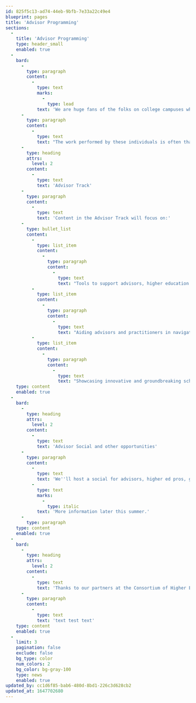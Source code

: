```yaml
---
id: 825f5c13-ad74-44eb-9bfb-7e33a22c49e4
blueprint: pages
title: 'Advisor Programming'
sections:
  -
    title: 'Advisor Programming'
    type: header_small
    enabled: true
  -
    bard:
      -
        type: paragraph
        content:
          -
            type: text
            marks:
              -
                type: lead
            text: 'We are huge fans of the folks on college campuses who dedicate themselves to supporting queer and trans college students as advisors, student support service staff or by way of “other duties as assigned.” '
      -
        type: paragraph
        content:
          -
            type: text
            text: "The work performed by these individuals is often thankless or beyond their job description but plays a huge part in creating affirming spaces and experiences for queer and trans college students. We want to recognize this work and hold space for these roles who often attend the conference with their student groups.\_\_"
      -
        type: heading
        attrs:
          level: 2
        content:
          -
            type: text
            text: 'Advisor Track'
      -
        type: paragraph
        content:
          -
            type: text
            text: 'Content in the Advisor Track will focus on:'
      -
        type: bullet_list
        content:
          -
            type: list_item
            content:
              -
                type: paragraph
                content:
                  -
                    type: text
                    text: "Tools to support advisors, higher education practitioners and other roles that support college students carry out their vital work\_"
          -
            type: list_item
            content:
              -
                type: paragraph
                content:
                  -
                    type: text
                    text: "Aiding advisors and practitioners in navigating complex campus environments and overcoming workplace barriers, burnout and other hardships of their positions\_"
          -
            type: list_item
            content:
              -
                type: paragraph
                content:
                  -
                    type: text
                    text: "Showcasing innovative and groundbreaking scholarship, research, programming and other initiatives that contribute to a culture of higher education in which sexuality and gender diversity is celebrated\_"
    type: content
    enabled: true
  -
    bard:
      -
        type: heading
        attrs:
          level: 2
        content:
          -
            type: text
            text: 'Advisor Social and other opportunities'
      -
        type: paragraph
        content:
          -
            type: text
            text: 'We''ll host a social for advisors, higher ed pros, graduate students, and others who work with, in, and on behalf of students and institutions. '
          -
            type: text
            marks:
              -
                type: italic
            text: 'More information later this summer.'
      -
        type: paragraph
    type: content
    enabled: true
  -
    bard:
      -
        type: heading
        attrs:
          level: 2
        content:
          -
            type: text
            text: 'Thanks to our partners at the Consortium of Higher Education LGBT Resource Professionals'
      -
        type: paragraph
        content:
          -
            type: text
            text: 'text test text'
    type: content
    enabled: true
  -
    limit: 3
    pagination: false
    exclude: false
    bg_type: color
    num_colors: 2
    bg_color: bg-gray-100
    type: news
    enabled: true
updated_by: cc1d6f85-bab6-480d-8bd1-226c3d628cb2
updated_at: 1647702680
---
```

